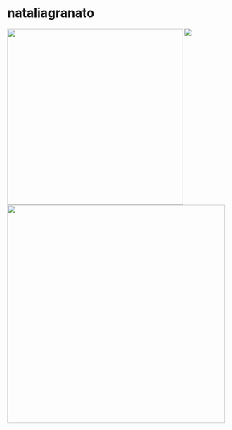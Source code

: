 # nataliagranato
<img width="400px" align="left" src="https://github-readme-stats.vercel.app/api/top-langs/?username=techpreta&hide=html&layout=compact&theme=buefy"/>  

<td><img width="495px" align="left" src="https://github-readme-stats.vercel.app/api?username=techpreta&theme=buefy"/>  

  ![](https://komarev.com/ghpvc/?username=techpreta-username)


